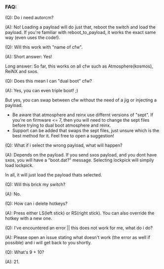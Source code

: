 ### FAQ:


(Q):
Do i need autorcm?

(A):
No! Loading a payload will do just that, reboot the switch and load the payload. If you're familiar with reboot_to_payload, it works the exact same way (even uses the code!).


(Q):
Will this work with "name of cfw".

(A):
Short answer: Yes!

Long answer: So far, this works on all cfw such as Atmosphere(kosmos), ReiNX and sxos.


(Q):
Does this mean I can "dual boot" cfw?

(A):
Yes, you can even triple boot! ;)

But yes, you can swap between cfw without the need of a jig or injecting a payload.

 - Be aware that atmosphere and reinx use differnt versions of "sept". If you're on firmware <= 7, then you will need to change the sept files before trying to dual boot atmosphere and reinx.
 - Support can be added that swaps the sept files, just unsure which is the best method for it. Feel free to open a suggestion!


(Q):
What if i select the wrong payload, what will happen?

(A):
Depends on the payload. If you send sxos payload, and you dont have sxos, you will have a "boot.dat?" message. Selecting lockpick will simpily load lockpick.

In all, it will just load the payload thats selected.


(Q):
Will this brick my switch?

(A):
No.


(Q):
How can i delete hotkeys?

(A):
Press either LS(left stick) or RS(right stick). You can also override the hotkey with a new one.


(Q):
I've encountered an error || this does not work for me, what do i do?

(A):
Please open an issue stating what doesn't work (the error as well if possible) and i will get back to you shortly.


(Q):
What's 9 + 10?

(A):
21.